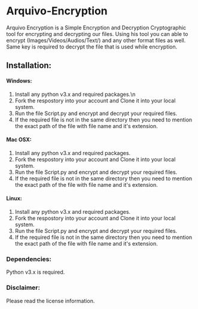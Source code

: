 # Arquivo-Encryption
Arquivo Encryption is a Simple Encryption and Decryption Cryptographic tool for encrypting and decrypting our files.
Using his tool you can able to encrypt (Images/Videos/Audios/Text/) and any other format files as well.
Same key is required to decrypt the file that is used while encryption.

## Installation:

#### Windows:
1) Install any python v3.x and required packages.\n
2) Fork the respostory into your account and Clone it into your local system.
3) Run the file Script.py and encrypt and decrypt your required files.
4) If the required file is not in the same directory then you need to mention the exact path of the file with file name and it's extension.

#### Mac OSX:
1) Install any python v3.x and required packages.
2) Fork the respostory into your account and Clone it into your local system.
3) Run the file Script.py and encrypt and decrypt your required files.
4) If the required file is not in the same directory then you need to mention the exact path of the file with file name and it's extension.

#### Linux:
1) Install any python v3.x and required packages.
2) Fork the respostory into your account and Clone it into your local system.
3) Run the file Script.py and encrypt and decrypt your required files.
4) If the required file is not in the same directory then you need to mention the exact path of the file with file name and it's extension.

### Dependencies:
Python v3.x is required.
### Disclaimer:
Please read the license information.
